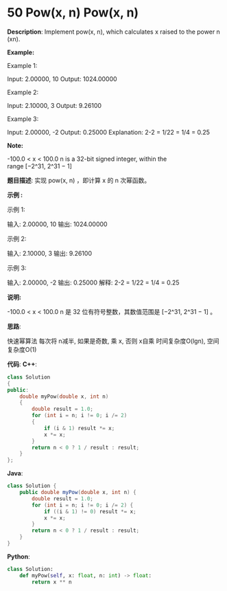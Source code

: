 # 50 Pow(x, n) Pow(x, n)

__Description__:
Implement pow(x, n), which calculates x raised to the power n (xn).

__Example:__

Example 1:

Input: 2.00000, 10
Output: 1024.00000

Example 2:

Input: 2.10000, 3
Output: 9.26100

Example 3:

Input: 2.00000, -2
Output: 0.25000
Explanation: 2-2 = 1/22 = 1/4 = 0.25

__Note:__

-100.0 < x < 100.0
n is a 32-bit signed integer, within the range [−2^31, 2^31 − 1]

__题目描述__:
实现 pow(x, n) ，即计算 x 的 n 次幂函数。

__示例 :__

示例 1:

输入: 2.00000, 10
输出: 1024.00000

示例 2:

输入: 2.10000, 3
输出: 9.26100

示例 3:

输入: 2.00000, -2
输出: 0.25000
解释: 2-2 = 1/22 = 1/4 = 0.25

__说明:__

-100.0 < x < 100.0
n 是 32 位有符号整数，其数值范围是 [−2^31, 2^31 − 1] 。

__思路__:

快速幂算法
每次将 n减半, 如果是奇数, 乘 x, 否则 x自乘
时间复杂度O(lgn), 空间复杂度O(1)

__代码__:
__C++__:

```C++
class Solution 
{
public:
    double myPow(double x, int n) 
    {
        double result = 1.0;
        for (int i = n; i != 0; i /= 2) 
        {
            if (i & 1) result *= x;
            x *= x;
        }
        return n < 0 ? 1 / result : result;
    }
};
```

__Java__:

```Java
class Solution {
    public double myPow(double x, int n) {
        double result = 1.0;
        for (int i = n; i != 0; i /= 2) {
            if ((i & 1) != 0) result *= x;
            x *= x;
        }
        return n < 0 ? 1 / result : result;
    }
}
```

__Python__:

```Python
class Solution:
    def myPow(self, x: float, n: int) -> float:
        return x ** n
```
